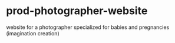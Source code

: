 # prod-photographer-website
website for a photographer specialized
for babies and pregnancies 
(imagination creation)
